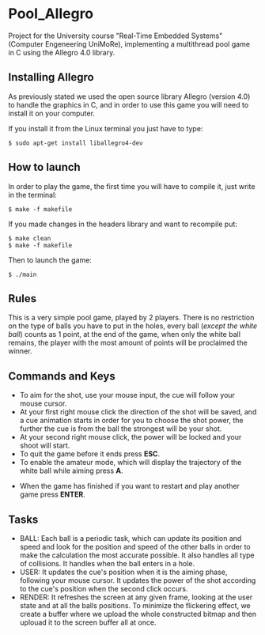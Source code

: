 # Pool_Allegro
Project for the University course "Real-Time Embedded Systems" (Computer Engeneering UniMoRe), implementing a multithread pool game in C using the Allegro 4.0 library.

## Installing Allegro
As previously stated we used the open source library Allegro (version 4.0) to handle the graphics in C, and in order to use this game you will need to install it on your computer. 

If you install it from the Linux terminal you just have to type:

```
$ sudo apt-get install liballegro4-dev
```

## How to launch
In order to play the game, the first time you will have to compile it, just write in the terminal:
```
$ make -f makefile
```
If you made changes in the headers library and want to recompile put:
``` 
$ make clean
$ make -f makefile
```
Then to launch the game:
```
$ ./main
```
## Rules
This is a very simple pool game, played by 2 players.
There is no restriction on the type of balls you have to put in the holes, every ball (*except the white ball*) counts as 1 point, at the end of the game, when only the white ball remains, the player with the most amount of points will be proclaimed the winner.

## Commands and Keys

* To aim for the shot, use your mouse input, the cue will follow your mouse cursor.
* At your first right mouse click the direction of the shot will be saved, and a cue animation starts in order for you to choose the shot power, the further the cue is from the ball the strongest will be your shot.
* At your second right mouse click, the power will be locked and your shoot will start.
* To quit the game before it ends press **ESC**.
* To enable the amateur mode, which will display the trajectory of the white ball while aiming press **A**.
- When the game has finished if you want to restart and play another game press **ENTER**.
## Tasks
* BALL:
    Each ball is a periodic task, which can update its position and speed and look for the position and speed of the other balls in order to make the calculation the most accurate possible.
    It also handles all type of collisions.
    It handles when the ball enters in a hole.
* USER:
    It updates the cue's position when it is the aiming phase, following your mouse cursor.
    It updates the power of the shot according to the cue's position when the second click occurs.
* RENDER:
    It refreshes the screen at any given frame, looking at the user state and at all the balls positions.
    To minimize the flickering effect, we create a buffer where we upload the whole constructed bitmap and then uplouad it to the screen buffer all at once.
